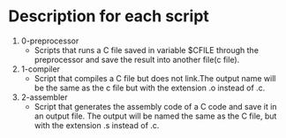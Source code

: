 # Description for each script
1. 0-preprocessor
   * Scripts that runs a C file saved in variable $CFILE through the preprocessor and save the result into another file(c file).
2. 1-compiler
   * Script that compiles a C file but does not link.The output name will be the same as the c file but with the extension .o instead of .c.
3. 2-assembler
   * Script that generates the assembly code of a C code and save it in an output file. The output will be named the same as the C file, but with the extension .s instead of .c.

